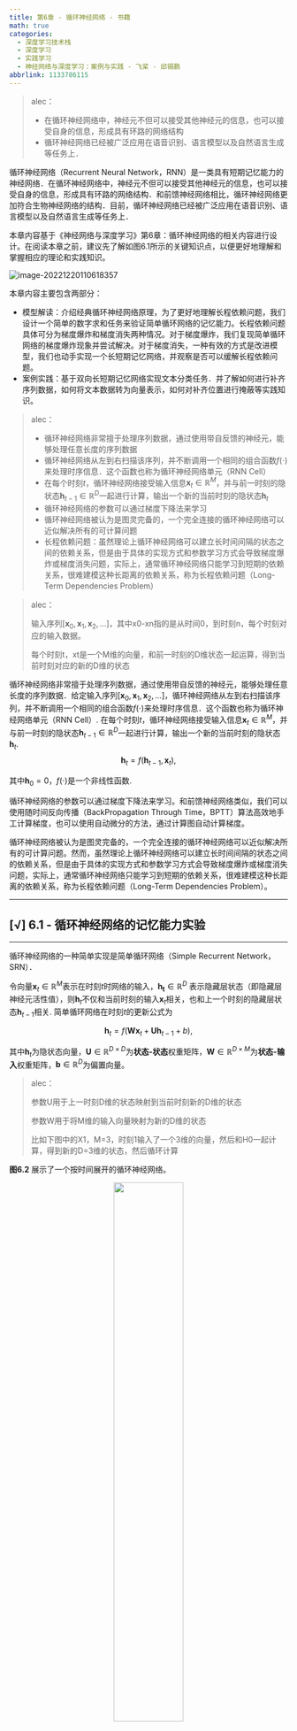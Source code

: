 ```yaml
---
title: 第6章 - 循环神经网络 - 书籍
math: true
categories:
  - 深度学习技术栈
  - 深度学习
  - 实践学习
  - 神经网络与深度学习：案例与实践 - 飞桨 - 邱锡鹏
abbrlink: 1133786115
---
```


> alec：
>
> - 在循环神经网络中，神经元不但可以接受其他神经元的信息，也可以接受自身的信息，形成具有环路的网络结构
> - 循环神经网络已经被广泛应用在语音识别、语言模型以及自然语言生成等任务上．

循环神经网络（Recurrent Neural Network，RNN）是一类具有短期记忆能力的神经网络．在循环神经网络中，神经元不但可以接受其他神经元的信息，也可以接受自身的信息，形成具有环路的网络结构．和前馈神经网络相比，循环神经网络更加符合生物神经网络的结构．目前，循环神经网络已经被广泛应用在语音识别、语言模型以及自然语言生成等任务上．

本章内容基于《神经网络与深度学习》第6章：循环神经网络的相关内容进行设计。在阅读本章之前，建议先了解如图6.1所示的关键知识点，以便更好地理解和掌握相应的理论和实践知识。

![image-20221220110618357](https://raw.githubusercontent.com/alec-97/alec-s-images-cloud/master/img2/image-20221220155549904.png)

本章内容主要包含两部分：

- 模型解读：介绍经典循环神经网络原理，为了更好地理解长程依赖问题，我们设计一个简单的数字求和任务来验证简单循环网络的记忆能力。长程依赖问题具体可分为梯度爆炸和梯度消失两种情况。对于梯度爆炸，我们复现简单循环网络的梯度爆炸现象并尝试解决。对于梯度消失，一种有效的方式是改进模型，我们也动手实现一个长短期记忆网络，并观察是否可以缓解长程依赖问题。
- 案例实践：基于双向长短期记忆网络实现文本分类任务．并了解如何进行补齐序列数据，如何将文本数据转为向量表示，如何对补齐位置进行掩蔽等实践知识。

> alec：
>
> - 循环神经网络非常擅于处理序列数据，通过使用带自反馈的神经元，能够处理任意长度的序列数据
> - 循环神经网络从左到右扫描该序列，并不断调用一个相同的组合函数$f(\cdot)$来处理时序信息．这个函数也称为循环神经网络单元（RNN Cell）
> - 在每个时刻$t$，循环神经网络接受输入信息$\boldsymbol{x}_t \in \mathbb{R}^{M}$，并与前一时刻的隐状态$\boldsymbol{h}_{t-1} \in \mathbb{R}^D$一起进行计算，输出一个新的当前时刻的隐状态$\boldsymbol{h}_t$
> - 循环神经网络的参数可以通过梯度下降法来学习
> - 循环神经网络被认为是图灵完备的，一个完全连接的循环神经网络可以近似解决所有的可计算问题
> - 长程依赖问题：虽然理论上循环神经网络可以建立长时间间隔的状态之间的依赖关系，但是由于具体的实现方式和参数学习方式会导致梯度爆炸或梯度消失问题，实际上，通常循环神经网络只能学习到短期的依赖关系，很难建模这种长距离的依赖关系，称为长程依赖问题（Long-Term Dependencies Problem）

> alec：
>
> 输入序列$[\boldsymbol{x}_0, \boldsymbol{x}_1, \boldsymbol{x}_2, ...]$，其中x0-xn指的是从时间0，到时刻n，每个时刻对应的输入数据。
>
> 每个时刻t，xt是一个M维的向量，和前一时刻的D维状态一起运算，得到当前时刻对应的新的D维的状态

循环神经网络非常擅于处理序列数据，通过使用带自反馈的神经元，能够处理任意长度的序列数据．给定输入序列$[\boldsymbol{x}_0, \boldsymbol{x}_1, \boldsymbol{x}_2, ...]$，循环神经网络从左到右扫描该序列，并不断调用一个相同的组合函数$f(\cdot)$来处理时序信息．这个函数也称为循环神经网络单元（RNN Cell）. 在每个时刻$t$，循环神经网络接受输入信息$\boldsymbol{x}_t \in \mathbb{R}^{M}$，并与前一时刻的隐状态$\boldsymbol{h}_{t-1} \in \mathbb{R}^D$一起进行计算，输出一个新的当前时刻的隐状态$\boldsymbol{h}_t$.
$$
\boldsymbol{h}_t = f(\boldsymbol{h}_{t-1}, \boldsymbol{x}_t),
$$

其中$\boldsymbol{h}_{0} = 0$，$f(\cdot)$是一个非线性函数. 

循环神经网络的参数可以通过梯度下降法来学习。和前馈神经网络类似，我们可以使用随时间反向传播（BackPropagation Through Time，BPTT）算法高效地手工计算梯度，也可以使用自动微分的方法，通过计算图自动计算梯度。

循环神经网络被认为是图灵完备的，一个完全连接的循环神经网络可以近似解决所有的可计算问题。然而，虽然理论上循环神经网络可以建立长时间间隔的状态之间的依赖关系，但是由于具体的实现方式和参数学习方式会导致梯度爆炸或梯度消失问题，实际上，通常循环神经网络只能学习到短期的依赖关系，很难建模这种长距离的依赖关系，称为长程依赖问题（Long-Term Dependencies Problem）。

---

## [√] 6.1 - 循环神经网络的记忆能力实验

---

循环神经网络的一种简单实现是简单循环网络（Simple Recurrent Network，SRN）．

令向量$\boldsymbol{x}_t \in \mathbb{R}^M$表示在时刻$t$时网络的输入，$\boldsymbol{h_t} \in \mathbb{R}^D$ 表示隐藏层状态（即隐藏层神经元活性值），则$\boldsymbol{h}_t$不仅和当前时刻的输入$\boldsymbol{x}_t$相关，也和上一个时刻的隐藏层状态$\boldsymbol{h}_{t-1}$相关. 简单循环网络在时刻$t$的更新公式为

$$
\boldsymbol{h}_t = f(\boldsymbol{W}\boldsymbol{x}_t + \boldsymbol{U}\boldsymbol{h}_{t-1} + b),
$$

其中$\boldsymbol{h}_{t}$为隐状态向量，$\boldsymbol{U} \in \mathbb{R}^{D\times D}$为**状态-状态**权重矩阵，$\boldsymbol{W} \in \mathbb{R}^{D\times M}$为**状态-输入**权重矩阵，$\boldsymbol{b}\in \mathbb{R}^{D}$为偏置向量。

> alec：
>
> 参数U用于上一时刻D维的状态映射到当前时刻新的D维的状态
>
> 参数W用于将M维的输入向量映射为新的D维的状态
>
> 比如下图中的X1，M=3，时刻1输入了一个3维的向量，然后和H0一起计算，得到新的D=3维的状态，然后循环计算

**图6.2** 展示了一个按时间展开的循环神经网络。

<center><img src="https://ai-studio-static-online.cdn.bcebos.com/a813c79080c84187ace2267f0c40352c61f69c8f5c7a4fa3a1f57eb24ed9fa27" width=50%></center>
<center>图6.2 循环神经网络结构</center></br>

简单循环网络在参数学习时存在长程依赖问题，很难建模长时间间隔（Long Range）的状态之间的依赖关系。为了测试简单循环网络的记忆能力，本节构建一个数字求和任务进行实验。

数字求和任务的输入是一串数字，前两个位置的数字为0-9，其余数字随机生成（主要为0），预测目标是输入序列中前两个数字的加和。图6.3展示了长度为10的数字序列．

<center><img src="https://ai-studio-static-online.cdn.bcebos.com/40d2e25dfa5a44a386c6f98ff93e2c2a2a44bab0c1764c0ab22aec45c18e61f5" width=50%></center>
<center>图6.3 数字求和任务示例</center></br>

如果序列长度越长，准确率越高，则说明网络的记忆能力越好．因此，我们可以构建不同长度的数据集，通过验证简单循环网络在不同长度的数据集上的表现，从而测试简单循环网络的长程依赖能力.

#### [√] 6.1.1 数据集构建

---

我们首先构建不同长度的数字预测数据集DigitSum.

###### [√] 6.1.1.1 数据集的构建函数

---

由于在本任务中，输入序列的前两位数字为 0 − 9，其组合数是固定的，所以可以穷举所有的前两位数字组合，并在后面默认用0填充到固定长度. 但考虑到数据的多样性，这里对生成的数字序列中的零位置进行随机采样，并将其随机替换成0-9的数字以增加样本的数量．

我们可以通过设置k的数值来指定一条样本随机生成的数字序列数量.当生成某个指定长度的数据集时，会同时生成训练集、验证集和测试集。当k=3时，生成训练集。当k=1时，生成验证集和测试集. 代码实现如下：

```python
import random
import numpy as np

# 固定随机种子
random.seed(0)
np.random.seed(0)

def generate_data(length, k, save_path):
    if length < 3:
        raise ValueError("The length of data should be greater than 2.")
    if k == 0:
        raise ValueError("k should be greater than 0.")
    # 生成100条长度为length的数字序列，除前两个字符外，序列其余数字暂用0填充
    base_examples = []
    for n1 in range(0, 10):
        for n2 in range(0, 10):
            seq = [n1, n2] + [0] * (length - 2)
            label = n1 + n2
            base_examples.append((seq, label))
    
    examples = []
    # 数据增强：对base_examples中的每条数据，默认生成k条数据，放入examples
    # 对于每个数据，生成k条带干扰数值的数据
    for base_example in base_examples:
        for _ in range(k):
            # 随机生成替换的元素位置和元素
            idx = np.random.randint(2, length)
            val = np.random.randint(0, 10)
            # 对序列中的对应零元素进行替换
            seq = base_example[0].copy()
            label = base_example[1]
            seq[idx] = val
            examples.append((seq, label))

    # 保存增强后的数据
    with open(save_path, "w", encoding="utf-8") as f:
        for example in examples:
            # 将数据转为字符串类型，方便保存
            seq = [str(e) for e in example[0]]
            label = str(example[1])
            line = " ".join(seq) + "\t" + label + "\n"
            f.write(line)

    print(f"generate data to: {save_path}.")

# 定义生成的数字序列长度
lengths = [5, 10, 15, 20, 25, 30, 35]
for length in lengths:
    # 生成长度为length的训练数据
    save_path = f"./datasets/{length}/train.txt"
    k = 3
    generate_data(length, k, save_path)
    # 生成长度为length的验证数据
    save_path = f"./datasets/{length}/dev.txt"
    k = 1
    generate_data(length, k, save_path)
    # 生成长度为length的测试数据
    save_path = f"./datasets/{length}/test.txt"
    k = 1
    generate_data(length, k, save_path)

```

```python
generate data to: ./datasets/5/train.txt.
generate data to: ./datasets/5/dev.txt.
generate data to: ./datasets/5/test.txt.
generate data to: ./datasets/10/train.txt.
generate data to: ./datasets/10/dev.txt.
generate data to: ./datasets/10/test.txt.
generate data to: ./datasets/15/train.txt.
generate data to: ./datasets/15/dev.txt.
generate data to: ./datasets/15/test.txt.
generate data to: ./datasets/20/train.txt.
generate data to: ./datasets/20/dev.txt.
generate data to: ./datasets/20/test.txt.
generate data to: ./datasets/25/train.txt.
generate data to: ./datasets/25/dev.txt.
generate data to: ./datasets/25/test.txt.
generate data to: ./datasets/30/train.txt.
generate data to: ./datasets/30/dev.txt.
generate data to: ./datasets/30/test.txt.
generate data to: ./datasets/35/train.txt.
generate data to: ./datasets/35/dev.txt.
generate data to: ./datasets/35/test.txt.
```

###### [√] 6.1.1.2 加载数据并进行数据划分

---

为方便使用，本实验提前生成了长度分别为5、10、 15、20、25、30和35的7份数据，存放于“./datasets”目录下，读者可以直接加载使用。代码实现如下：

```python
import os
# 加载数据
def load_data(data_path):
    # 加载训练集
    train_examples = []
    train_path = os.path.join(data_path, "train.txt")
    with open(train_path, "r", encoding="utf-8") as f:
        for line in f.readlines():
            # 解析一行数据，将其处理为数字序列seq和标签label
            items = line.strip().split("\t")
            seq = [int(i) for i in items[0].split(" ")]
            label = int(items[1])
            train_examples.append((seq, label))

    # 加载验证集
    dev_examples = []
    dev_path = os.path.join(data_path, "dev.txt")
    with open(dev_path, "r", encoding="utf-8") as f:
        for line in f.readlines():
            # 解析一行数据，将其处理为数字序列seq和标签label
            items = line.strip().split("\t")
            seq = [int(i) for i in items[0].split(" ")]
            label = int(items[1])
            dev_examples.append((seq, label))

    # 加载测试集
    test_examples = []
    test_path = os.path.join(data_path, "test.txt")
    with open(test_path, "r", encoding="utf-8") as f:
        for line in f.readlines():
            # 解析一行数据，将其处理为数字序列seq和标签label
            items = line.strip().split("\t")
            seq = [int(i) for i in items[0].split(" ")]
            label = int(items[1])
            test_examples.append((seq, label))

    return train_examples, dev_examples, test_examples

# 设定加载的数据集的长度
length = 5
# 该长度的数据集的存放目录
data_path = f"./datasets/{length}"
# 加载该数据集
train_examples, dev_examples, test_examples = load_data(data_path)
print("dev example:", dev_examples[:4])
print("训练集数量：", len(train_examples))
print("验证集数量：", len(dev_examples))
print("测试集数量：", len(test_examples))
```

```python
dev example: [([0, 0, 6, 0, 0], 0), ([0, 1, 0, 0, 8], 1), ([0, 2, 0, 5, 0], 2), ([0, 3, 0, 0, 3], 3)]
训练集数量： 300
验证集数量： 100
测试集数量： 100
```

###### [√] 6.1.1.3 构造Dataset类

---

为了方便使用梯度下降法进行优化，我们构造了DigitSum数据集的Dataset类，函数`__getitem__`负责根据索引读取数据，并将数据转换为张量。代码实现如下：

```python
from paddle.io import Dataset

class DigitSumDataset(Dataset):
    def __init__(self, data):
        self.data = data
    
    # 获取指定索引的数据并稍作处理
    def __getitem__(self, idx):
        example = self.data[idx]
        seq = paddle.to_tensor(example[0], dtype="int64")
        label = paddle.to_tensor(example[1], dtype="int64")
        return seq, label
    
    def __len__(self):
        return len(self.data)
        
```

#### [√] 6.1.2 模型构建

---

使用SRN模型进行数字加和任务的模型结构为如图6.4所示.

<center><img src="https://ai-studio-static-online.cdn.bcebos.com/4bdc5e83a4e24feba0c3300535454b5a2030e48a992b4c3184f86c032484a928" width=50%></center>
<center>图6.4 基于SRN模型的数字预测</center>

整个模型由以下几个部分组成：  

（1） 嵌入层：将输入的数字序列进行向量化，即将每个数字映射为向量；  

（2） SRN 层：接收向量序列，更新循环单元，将最后时刻的隐状态作为整个序列的表示；  

（3） 输出层：一个线性层，输出分类的结果.  

> alec：
>
> 网络具有记忆能力，即最后时刻的输出，等于刚开始的时候输入的两个元素的和

###### [√] 6.1.2.1 嵌入层

---

本任务输入的样本是数字序列，为了更好地表示数字，需要将数字映射为一个嵌入（Embedding）向量。嵌入向量中的每个维度均能用来刻画该数字本身的某种特性。由于向量能够表达该数字更多的信息，利用向量进行数字求和任务，可以使得模型具有更强的拟合能力。

首先，我们构建一个嵌入矩阵（Embedding Matrix）$\boldsymbol{E}\in \mathbb{R}^{10\times M}$，其中第$i$行对应数字$i$的嵌入向量，每个嵌入向量的维度是$M$。如图6.5所示。
给定一个组数字序列$\boldsymbol{S} \in \mathbb{R}^{B\times L}$，其中$B$为批大小，$L$为序列长度，可以通过查表将其映射为嵌入表示$\boldsymbol{X}\in \mathbb{R}^{B\times L \times M}$。

<center><img src="https://ai-studio-static-online.cdn.bcebos.com/22d9a00278914221a4074618567af6492323e5b2ed0c47849c8669540ece7dfb" width=50%></center>
<center>图6.5 嵌入矩阵</center>

> alec：
>
> 如上图所示举例，一个词向量的长度是5，一个批次的数据包含3个向量。

> **提醒**：为了和代码的实现保持一致性，这里使用形状为$(样本数量\times 序列长度\times 特征维度)$的张量来表示一组样本。



或者也可以将每个数字表示为10维的one-hot向量，使用矩阵运算得到嵌入表示：

$$
\boldsymbol{X} = \boldsymbol{S}^{'} \boldsymbol{E}，
$$

其中$\boldsymbol{S}' \in \mathbb{R}^{B\times L\times 10}$是序列$\boldsymbol{S}$对应的one-hot表示。

> **思考**：如果不使用嵌入层，直接将数字作为SRN层输入有什么问题？

基于索引方式的嵌入层的实现如下：

嵌入层对输入序列中的每个元素设置一个权重参数

```python
import paddle
import paddle.nn as nn
# 嵌入层的实现代码
class Embedding(nn.Layer):
    def __init__(self, num_embeddings, embedding_dim, para_attr=paddle.ParamAttr(initializer=nn.initializer.XavierUniform())):
        super(Embedding, self).__init__()
        # 定义嵌入矩阵
        self.W = paddle.create_parameter(shape=[num_embeddings, embedding_dim], dtype="float32", attr=para_attr)
    
    # alec：得到随机初始化的参数矩阵，并返回第inputs行的参数
    def forward(self, inputs):
        # 根据索引获取对应词向量
        embs = self.W[inputs]
        return embs

# 得到10行5列的嵌入矩阵，并返回第0、1、2、3行的参数
emb_layer = Embedding(10, 5)
inputs = paddle.to_tensor([0,1,2,3])
emb_layer(inputs)
```

```python
Tensor(shape=[4, 5], dtype=float32, place=CUDAPlace(0), stop_gradient=False,
       [[-0.42956319,  0.24104618, -0.37770554,  0.20341983, -0.22462121],
        [ 0.12806311,  0.11553246, -0.12461890,  0.43855545, -0.04116940],
        [-0.11202095,  0.13205586,  0.58078343, -0.49379382,  0.06259152],
        [-0.51902902,  0.04430389, -0.37035075, -0.21242915,  0.46721438]])
```

###### [√] 6.1.2.2 SRN层

---

> alec：
>
> SRN的非线性激活函数是使用的tanh函数

数字序列$\boldsymbol{S} \in \mathbb{R}^{B\times L}$经过嵌入层映射后，转换为$\boldsymbol{X}\in \mathbb{R}^{B\times L\times M}$，其中$B$为批大小，$L$为序列长度，$M$为嵌入维度。

在时刻$t$，SRN将当前的输入$\boldsymbol{X}_t \in \mathbb{R}^{B \times M}$与隐状态$\boldsymbol{H}_{t-1}  \in \mathbb{R}^{B \times D}$进行线性变换和组合，并通过一个非线性激活函数$f(\cdot)$得到新的隐状态，SRN的状态更新函数为:

$$
\boldsymbol{H}_t = \text{Tanh}(\boldsymbol{X}_t\boldsymbol{W} + \boldsymbol{H}_{t-1}\boldsymbol{U} + \boldsymbol{b}),
$$

其中$\boldsymbol{W} \in \mathbb{R}^{M \times D}, \boldsymbol{U} \in \mathbb{R}^{D \times D}, \boldsymbol{b} \in \mathbb{R}^{1 \times D}$是可学习参数，$D$表示隐状态向量的维度。

简单循环网络的代码实现如下:

```python
import paddle
import paddle.nn as nn
import paddle.nn.functional as F
paddle.seed(0)

# SRN模型
# 隐状态是指的中间状态的维度？
class SRN(nn.Layer):
    # input_size是输入数据的通道维度，hidden_size是中间状态的通道维度
    def __init__(self, input_size,  hidden_size, W_attr=None, U_attr=None, b_attr=None):
        super(SRN, self).__init__()
        # 嵌入向量的维度
        self.input_size = input_size
        # 隐状态的维度
        self.hidden_size = hidden_size
        # 定义模型参数W，其shape为 input_size x hidden_size
        self.W = paddle.create_parameter(shape=[input_size, hidden_size], dtype="float32", attr=W_attr)
        # 定义模型参数U，其shape为hidden_size x hidden_size
        self.U = paddle.create_parameter(shape=[hidden_size, hidden_size], dtype="float32",attr=U_attr)
        # 定义模型参数b，其shape为 1 x hidden_size
        self.b = paddle.create_parameter(shape=[1, hidden_size], dtype="float32", attr=b_attr)

    # 初始化向量
    # 向量有batch_size个，每个长度为hidden_size
    def init_state(self, batch_size):
        hidden_state = paddle.zeros(shape=[batch_size, self.hidden_size], dtype="float32")
        return hidden_state

    # 定义前向计算
    # input_size指的是输入数据的维度
    def forward(self, inputs, hidden_state=None):
        # inputs: 输入数据, 其shape为batch_size x seq_len x input_size
        batch_size, seq_len, input_size = inputs.shape

        # 初始化起始状态的隐向量, 其shape为 batch_size x hidden_size
        # 隐状态的向量用于接收中间的状态
        if hidden_state is None:
            hidden_state = self.init_state(batch_size)

        # 循环执行RNN计算
        # 序列中的每个元素，一步步的来计算
        # 循环累计隐状态
        for step in range(seq_len):
            # batch_size是输入数据的批数量，input_size是输入数据的维度
            # 获取当前时刻的输入数据step_input, 其shape为 batch_size x input_size
            step_input = inputs[:, step, :]
            # 获取当前时刻的隐状态向量hidden_state, 其shape为 batch_size x hidden_size
            # 对于batch_size x seq_len x input_size的输入数据，其中seq_len是指的时间长度，因此对于当前时刻，
            # 维度就只有对于batch_size × input_size，然后将当前时刻的输入数据转为了batch_size × hidden_state
            # 权重w用于和当前时刻的输入向量相乘
            # 权重U用于和当前的隐状态相乘
            hidden_state = F.tanh(paddle.matmul(step_input, self.W) + paddle.matmul(hidden_state, self.U) + self.b)
        return hidden_state
```

> 提醒： 这里只保留了简单循环网络的最后一个时刻的输出向量。

```python
## 初始化参数并运行
# 输入的数据通道维度为2，隐状态的维度为2
W_attr = paddle.ParamAttr(initializer=nn.initializer.Assign([[0.1, 0.2], [0.1,0.2]]))
U_attr = paddle.ParamAttr(initializer=nn.initializer.Assign([[0.0, 0.1], [0.1,0.0]]))
b_attr = paddle.ParamAttr(initializer=nn.initializer.Assign([[0.1, 0.1]]))

srn = SRN(2, 2, W_attr=W_attr, U_attr=U_attr, b_attr=b_attr)
# 输入数据的维度为batch_size x seq_len x input_size，1批1个、序列长度为2，通道维度为2
inputs = paddle.to_tensor([[[1, 0],[0, 2]]], dtype="float32")
hidden_state = srn(inputs)
print("hidden_state", hidden_state)

```

```python
hidden_state Tensor(shape=[1, 2], dtype=float32, place=CUDAPlace(0), stop_gradient=False,
       [[0.31773996, 0.47749740]])
```

飞桨框架已经内置了SRN的API `paddle.nn.SimpleRNN`，其与自己实现的SRN不同点在于其实现时采用了两个偏置，同时矩阵相乘时参数在输入数据前面，如下公式所示：

$$
\boldsymbol{H}_t = \text{Tanh}(\boldsymbol{W}\boldsymbol{X}_t + \boldsymbol{b}_x +  \boldsymbol{U}\boldsymbol{H}_{t-1} + \boldsymbol{b}_h),
$$

其中$\boldsymbol{W} \in \mathbb{R}^{M \times D}, \boldsymbol{U} \in \mathbb{R}^{D \times D}, \boldsymbol{b}_x \in \mathbb{R}^{1 \times D}, \boldsymbol{b}_h \in \mathbb{R}^{1 \times D}$是可学习参数，$M$表示嵌入向量的维度，$D$表示隐状态向量的维度。

另外，内置SRN API在执行完前向计算后，会返回两个参数：序列向量和最后时刻的隐状态向量。在飞桨实现时，考虑到了双向和多层SRN的因素，返回的向量附带了这些信息。

其中序列向量outputs是指最后一层SRN的输出向量，其shape为[batch_size, seq_len, num_directions * hidden_size]；最后时刻的隐状态向量shape为[num_layers * num_directions, batch_size, hidden_size]。

这里我们可以将自己实现的SRN和Paddle框架内置的SRN返回的结果进行打印展示，实现代码如下。

```python
# 这里创建一个随机数组作为测试数据，数据shape为batch_size x seq_len x input_size、
# 每批8个数据，时间长度是20，每个时刻的特征维度是32
batch_size, seq_len, input_size = 8, 20, 32
inputs = paddle.randn(shape=[batch_size, seq_len, input_size])

# 设置模型的hidden_size
# 隐层特征数量也是32个
hidden_size = 32
paddle_srn = nn.SimpleRNN(input_size, hidden_size)
self_srn = SRN(input_size, hidden_size)

self_hidden_state = self_srn(inputs)
paddle_outputs, paddle_hidden_state = paddle_srn(inputs)

print("self_srn hidden_state: ", self_hidden_state.shape)
print("paddle_srn outpus:", paddle_outputs.shape)
print("paddle_srn hidden_state:", paddle_hidden_state.shape)
```

```python
self_srn hidden_state:  [8, 32] # 当前时刻的状态，每批8个，隐藏状态特征数是32
paddle_srn outpus: [8, 20, 32]
paddle_srn hidden_state: [1, 8, 32]
```

可以看到，自己实现的SRN由于没有考虑多层因素，因此没有层次这个维度，因此其输出shape为[8, 32]。同时由于在以上代码使用Paddle内置API实例化SRN时，默认定义的是1层的单向SRN，因此其shape为[1, 8, 32]，同时隐状态向量为[8,20, 32].

接下来，我们可以将自己实现的SRN与Paddle内置的SRN在输出值的精度上进行对比，这里首先根据Paddle内置的SRN实例化模型（为了进行对比，在实例化时只保留一个偏置，将偏置$b_x$设置为0），然后提取该模型对应的参数，使用该参数去初始化自己实现的SRN，从而保证两者在参数初始化时是一致的。

在进行实验时，首先定义输入数据`inputs`，然后将该数据分别传入Paddle内置的SRN与自己实现的SRN模型中，最后通过对比两者的隐状态输出向量。代码实现如下：

```python
paddle.seed(0)

# 这里创建一个随机数组作为测试数据，数据shape为batch_size x seq_len x input_size
batch_size, seq_len, input_size, hidden_size = 2, 5, 10, 10
# 每批2个数据，每个时刻的每个数据维度是10维，时间长度为5，隐层特征的数据维度是10维
inputs = paddle.randn(shape=[batch_size, seq_len, input_size])

# 设置模型的hidden_size
bx_attr = paddle.ParamAttr(initializer=nn.initializer.Assign(paddle.zeros([hidden_size, ])))
paddle_srn = nn.SimpleRNN(input_size, hidden_size, bias_ih_attr=bx_attr)

# 获取paddle_srn中的参数，并设置相应的paramAttr,用于初始化SRN
W_attr = paddle.ParamAttr(initializer=nn.initializer.Assign(paddle_srn.weight_ih_l0.T))
U_attr = paddle.ParamAttr(initializer=nn.initializer.Assign(paddle_srn.weight_hh_l0.T))
b_attr = paddle.ParamAttr(initializer=nn.initializer.Assign(paddle_srn.bias_hh_l0))
self_srn = SRN(input_size, hidden_size, W_attr=W_attr, U_attr=U_attr, b_attr=b_attr)

# 进行前向计算，获取隐状态向量，并打印展示
self_hidden_state = self_srn(inputs)
paddle_outputs, paddle_hidden_state = paddle_srn(inputs)
print("paddle SRN:\n", paddle_hidden_state.numpy().squeeze(0))
print("self SRN:\n", self_hidden_state.numpy())
```

```python
paddle SRN:
 [[ 0.3246606  -0.05465741 -0.3090897  -0.51604617 -0.11149617  0.4267313
   0.47200006 -0.06585315  0.85319966  0.18898569]
 [-0.4299355  -0.6067489  -0.59150505  0.30245274 -0.03939498  0.61462754
   0.4030218   0.49883503  0.02484456 -0.38516262]]
self SRN:
 [[ 0.32466057 -0.05465744 -0.3090897  -0.51604617 -0.11149605  0.4267313
   0.47200006 -0.06585318  0.85319966  0.18898569]
 [-0.42993543 -0.6067488  -0.59150493  0.3024528  -0.03939501  0.61462754
   0.40302184  0.49883503  0.02484456 -0.38516262]]
```

可以看到，两者的输出基本是一致的。另外，还可以进行对比两者在运算速度方面的差异。代码实现如下：

```python
import time

# 这里创建一个随机数组作为测试数据，数据shape为batch_size x seq_len x input_size
batch_size, seq_len, input_size, hidden_size = 2, 5, 10, 10
inputs = paddle.randn(shape=[batch_size, seq_len, input_size])

# 实例化模型
self_srn = SRN(input_size, hidden_size)
paddle_srn = nn.SimpleRNN(input_size, hidden_size)

# 计算自己实现的SRN运算速度
model_time = 0
for i in range(100):
    strat_time = time.time()
    out = self_srn(inputs)
    # 预热10次运算，不计入最终速度统计
    if i < 10:
        continue
    end_time = time.time()
    model_time += (end_time - strat_time)
avg_model_time = model_time / 90
print('self_srn speed:', avg_model_time, 's')

# 计算Paddle内置的SRN运算速度
model_time = 0
for i in range(100):
    strat_time = time.time()
    out = paddle_srn(inputs)
    # 预热10次运算，不计入最终速度统计
    if i < 10:
        continue
    end_time = time.time()
    model_time += (end_time - strat_time)
avg_model_time = model_time / 90
print('paddle_srn speed:', avg_model_time, 's')

```

```
self_srn speed: 0.0010721974902682834 s
paddle_srn speed: 0.0004733721415201823 s
```

可以看到，由于Paddle内部相关算子由C++实现，Paddle框架实现的SRN的运行效率显著高于自己实现的SRN效率。



###### [√] 6.1.2.3 线性层

---

线性层会将最后一个时刻的隐状态向量$\boldsymbol{H}_L \in \mathbb{R}^{B \times D}$进行线性变换，输出分类的对数几率（Logits）为：
$$
\boldsymbol{Y} = \boldsymbol{H}_L \boldsymbol{W}_o + \boldsymbol{b}_o，
$$

其中$\boldsymbol{W}_o \in \mathbb{R}^{D \times 19}$，$\boldsymbol{b}_o \in \mathbb{R}^{19}$为可学习的权重矩阵和偏置。

> 提醒：在分类问题的实践中，我们通常只需要模型输出分类的对数几率（Logits），而不用输出每个类的概率。这需要损失函数可以直接接收对数几率来损失计算。

线性层直接使用`paddle.nn.Linear`算子。



###### [√] 6.1.2.4 模型汇总

---

在定义了每一层的算子之后，我们定义一个数字求和模型Model_RNN4SeqClass，该模型会将嵌入层、SRN层和线性层进行组合，以实现数字求和的功能.

具体来讲，Model_RNN4SeqClass会接收一个SRN层实例，用于处理数字序列数据，同时在`__init__`函数中定义一个`Embedding`嵌入层，其会将输入的数字作为索引，输出对应的向量，最后会使用`paddle.nn.Linear`定义一个线性层。

> 提醒：为了方便进行对比实验，我们将SRN层的实例化放在\code{Model_RNN4SeqClass}类外面。通常情况下，模型内部算子的实例化是放在模型里面。

在`forward`函数中，调用上文实现的嵌入层、SRN层和线性层处理数字序列，同时返回最后一个位置的隐状态向量。代码实现如下：

```python
# 基于RNN实现数字预测的模型
class Model_RNN4SeqClass(nn.Layer):
    def __init__(self, model, num_digits, input_size, hidden_size, num_classes):
        super(Model_RNN4SeqClass, self).__init__()
        # 传入实例化的RNN层，例如SRN
        self.rnn_model = model
        # 词典大小
        self.num_digits = num_digits
        # 嵌入向量的维度
        self.input_size = input_size
        # 定义Embedding层
        self.embedding = Embedding(num_digits, input_size)
        # 定义线性层
        self.linear = nn.Linear(hidden_size, num_classes)

    def forward(self, inputs):
        # 将数字序列映射为相应向量
        inputs_emb = self.embedding(inputs)
        # 调用RNN模型
        hidden_state = self.rnn_model(inputs_emb)
        # 使用最后一个时刻的状态进行数字预测
        logits = self.linear(hidden_state)
        return logits

# 实例化一个input_size为4， hidden_size为5的SRN
srn = SRN(4, 5)
# 基于srn实例化一个数字预测模型实例
model = Model_RNN4SeqClass(srn, 10, 4, 5, 19)
# 生成一个shape为 2 x 3 的批次数据
inputs = paddle.to_tensor([[1, 2, 3], [2, 3, 4]])
# 进行模型前向预测
logits = model(inputs)
print(logits)
```

```python
Tensor(shape=[2, 19], dtype=float32, place=CUDAPlace(0), stop_gradient=False,
       [[ 0.36087763, -0.03377634, -0.04800312,  0.49252868, -0.45962709,
         -0.44703209,  0.64295375,  0.53624588, -0.19376591,  0.11085325,
         -0.31243768,  0.29747075, -0.31725749, -0.41438878,  0.00990404,
          0.45916951, -0.31540897,  0.57389849, -0.03416194],
        [ 0.01424524, -0.12685573, -0.07969519,  0.56528699, -0.65557188,
         -0.57581109,  0.84303617,  0.07659776,  0.01592400, -0.38144892,
         -0.24371660,  0.38759732, -0.46055052, -0.87889659, -0.16003403,
          0.67612255, -0.36139122,  0.40609291, -0.26660436]])
```



#### [√] 6.1.3 模型训练

---

###### [√] 6.1.3.1 训练指定长度的数字预测模型

---

基于RunnerV3类进行训练，只需要指定length便可以加载相应的数据。设置超参数，使用Adam优化器，学习率为 0.001，实例化模型，使用第4.5.4节定义的Accuracy计算准确率。使用Runner进行训练，训练回合数设为500。代码实现如下：

```python
import os
import random
import paddle
import numpy as np
from nndl import Accuracy, RunnerV3

# 训练轮次
num_epochs = 500
# 学习率
lr = 0.001
# 输入数字的类别数
num_digits = 10
# 将数字映射为向量的维度
input_size = 32
# 隐状态向量的维度
hidden_size = 32
# 预测数字的类别数
num_classes = 19
# 批大小 
batch_size = 8
# 模型保存目录
save_dir = "./checkpoints"

# 通过指定length进行不同长度数据的实验
def train(length):
    print(f"\n====> Training SRN with data of length {length}.")
    # 固定随机种子
    np.random.seed(0)
    random.seed(0)
    paddle.seed(0)

    # 加载长度为length的数据
    data_path = f"./datasets/{length}"
    train_examples, dev_examples, test_examples = load_data(data_path)
    train_set, dev_set, test_set = DigitSumDataset(train_examples), DigitSumDataset(dev_examples), DigitSumDataset(test_examples)
    train_loader = paddle.io.DataLoader(train_set, batch_size=batch_size)
    dev_loader = paddle.io.DataLoader(dev_set, batch_size=batch_size)
    test_loader = paddle.io.DataLoader(test_set, batch_size=batch_size)
    # 实例化模型
    base_model = SRN(input_size, hidden_size)
    model = Model_RNN4SeqClass(base_model, num_digits, input_size, hidden_size, num_classes) 
    # 指定优化器
    optimizer = paddle.optimizer.Adam(learning_rate=lr, parameters=model.parameters()) 
    # 定义评价指标
    metric = Accuracy()
    # 定义损失函数
    loss_fn = nn.CrossEntropyLoss()

    # 基于以上组件，实例化Runner
    runner = RunnerV3(model, optimizer, loss_fn, metric)

    # 进行模型训练
    model_save_path = os.path.join(save_dir, f"best_srn_model_{length}.pdparams")
    runner.train(train_loader, dev_loader, num_epochs=num_epochs, eval_steps=100, log_steps=100, save_path=model_save_path)

    return runner

```





###### [√] 6.1.3.2 多组训练

---

接下来，分别进行数据长度为10, 15, 20, 25, 30, 35的数字预测模型训练实验，训练后的`runner`保存至`runners`字典中。

```python
srn_runners = {}

lengths = [10, 15, 20, 25, 30, 35]
for length in lengths:
    runner = train(length)
    srn_runners[length] = runner

```







###### [√] 6.1.3.3 损失曲线展示

---

定义`plot_training_loss`函数，分别画出各个长度的数字预测模型训练过程中，在训练集和验证集上的损失曲线，实现代码实现如下：

```python
import matplotlib.pyplot as plt

def plot_training_loss(runner, fig_name, sample_step):

    plt.figure()
    train_items = runner.train_step_losses[::sample_step]
    train_steps=[x[0] for x in train_items]
    train_losses = [x[1] for x in train_items]
    plt.plot(train_steps, train_losses, color='#8E004D', label="Train loss")
    
    dev_steps=[x[0] for x in runner.dev_losses]
    dev_losses = [x[1] for x in runner.dev_losses]
    plt.plot(dev_steps, dev_losses, color='#E20079', linestyle='--', label="Dev loss")

    #绘制坐标轴和图例
    plt.ylabel("loss", fontsize='x-large')
    plt.xlabel("step", fontsize='x-large')
    plt.legend(loc='upper right', fontsize='x-large')

    plt.savefig(fig_name)
    plt.show()

```

```python
# 画出训练过程中的损失图
for length in lengths:
    runner = srn_runners[length]
    fig_name = f"./images/6.6_{length}.pdf"
    plot_training_loss(runner, fig_name, sample_step=100)

```

图6.6展示了在6个数据集上的损失变化情况，数据集的长度分别为10、15、20、25、30和35. 从输出结果看，随着数据序列长度的增加，虽然训练集损失逐渐逼近于0，但是验证集损失整体趋向越来越大，这表明当序列变长时，SRN模型保持序列长期依赖能力在逐渐变弱，越来越无法学习到有用的知识.

> alec：
>
> 随着序列的变长，SRN模型越来越不能学习到有用的知识。



#### [√] 6.1.4 模型评价

---

在模型评价时，加载不同长度的效果最好的模型，然后使用测试集对该模型进行评价，观察模型在测试集上预测的准确度. 同时记录一下不同长度模型在训练过程中，在验证集上最好的效果。代码实现如下。

```python
srn_dev_scores = []
srn_test_scores = []
for length in lengths:
    print(f"Evaluate SRN with data length {length}.")
    runner = srn_runners[length]
    # 加载训练过程中效果最好的模型
    model_path = os.path.join(save_dir, f"best_srn_model_{length}.pdparams")
    runner.load_model(model_path)
    
    # 加载长度为length的数据
    data_path = f"./datasets/{length}"
    train_examples, dev_examples, test_examples = load_data(data_path)
    test_set = DigitSumDataset(test_examples)
    test_loader = paddle.io.DataLoader(test_set, batch_size=batch_size)

    # 使用测试集评价模型，获取测试集上的预测准确率
    score, _ = runner.evaluate(test_loader)
    srn_test_scores.append(score)
    srn_dev_scores.append(max(runner.dev_scores))

for length, dev_score, test_score in zip(lengths, srn_dev_scores, srn_test_scores):
    print(f"[SRN] length:{length}, dev_score: {dev_score}, test_score: {test_score: .5f}")
```

接下来，将SRN在不同长度的验证集和测试集数据上的表现，绘制成图片进行观察。

```python
import matplotlib.pyplot as plt

plt.plot(lengths, srn_dev_scores, '-o', color='#8E004D',  label="Dev Accuracy")
plt.plot(lengths, srn_test_scores,'-o', color='#E20079', label="Test Accuracy")

#绘制坐标轴和图例
plt.ylabel("loss", fontsize='x-large')
plt.xlabel("step", fontsize='x-large')
plt.legend(loc='upper right', fontsize='x-large')

fig_name = "./images/6.7.pdf"
plt.savefig(fig_name)
plt.show()
```

图6.7 展示了SRN模型在不同长度数据训练出来的最好模型在验证集和测试集上的表现。可以看到，随着序列长度的增加，验证集和测试集的准确度整体趋势是降低的，这同样说明SRN模型保持长期依赖的能力在不断降低.

![image-20221220155549904](https://raw.githubusercontent.com/alec-97/alec-s-images-cloud/master/img2/image-20221220110618357.png)







## [√] 6.2 梯度爆炸实验

---

造成简单循环网络较难建模长程依赖问题的原因有两个：梯度爆炸和梯度消失。一般来讲，循环网络的梯度爆炸问题比较容易解决，一般通过权重衰减或梯度截断可以较好地来避免；对于梯度消失问题，更加有效的方式是改变模型，比如通过长短期记忆网络LSTM来进行缓解。

本节将首先进行复现简单循环网络中的梯度爆炸问题，然后尝试使用梯度截断的方式进行解决。这里采用长度为20的数据集进行实验，训练过程中将进行输出$W$,$U$,$b$的梯度向量的范数，以此来衡量梯度的变化情况。

> alec：
>
> - 梯度爆炸问题解决：
>     - 通过权重衰减或者梯度截断解决
> - 梯度消失问题解决：
>     - 有效的方式是改变模型，比如使用LSTM网络



#### [√] 6.2.1 梯度打印函数

---

使用`custom_print_log`实现了在训练过程中打印梯度的功能，`custom_print_log`需要接收runner的实例，并通过`model.named_parameters()`获取该模型中的参数名和参数值. 这里我们分别定义`W_list`, `U_list`和`b_list`，用于分别存储训练过程中参数$W, U 和 b$的梯度范数。

```python
W_list = []
U_list = []
b_list = []
# 计算梯度范数
def custom_print_log(runner):
    model = runner.model
    W_grad_l2, U_grad_l2, b_grad_l2 = 0, 0, 0
    for name, param in model.named_parameters(): 
        if name == "rnn_model.W":  
            W_grad_l2 = paddle.norm(param.grad, p=2).numpy()[0]
        if name == "rnn_model.U": 
            U_grad_l2 = paddle.norm(param.grad, p=2).numpy()[0]
        if name == "rnn_model.b": 
            b_grad_l2 = paddle.norm(param.grad, p=2).numpy()[0]
    print(f"[Training] W_grad_l2: {W_grad_l2:.5f}, U_grad_l2: {U_grad_l2:.5f}, b_grad_l2: {b_grad_l2:.5f} ") 
    W_list.append(W_grad_l2)
    U_list.append(U_grad_l2)
    b_list.append(b_grad_l2)

    
```



#### [√] 6.2.2 复现梯度爆炸现象

---

为了更好地复现梯度爆炸问题，使用SGD优化器将批大小和学习率调大，学习率为0.2，同时在计算交叉熵损失时，将reduction设置为sum，表示将损失进行累加。 代码实现如下：

```python
import os
import random
import paddle
import numpy as np

np.random.seed(0)
random.seed(0)
paddle.seed(0)

# 训练轮次
num_epochs = 50
# 学习率
lr = 0.2
# 输入数字的类别数
num_digits = 10
# 将数字映射为向量的维度
input_size = 32
# 隐状态向量的维度
hidden_size = 32
# 预测数字的类别数
num_classes = 19
# 批大小 
batch_size = 64
# 模型保存目录
save_dir = "./checkpoints"


# 可以设置不同的length进行不同长度数据的预测实验
length = 20
print(f"\n====> Training SRN with data of length {length}.")

# 加载长度为length的数据
data_path = f"./datasets/{length}"
train_examples, dev_examples, test_examples = load_data(data_path)
train_set, dev_set, test_set = DigitSumDataset(train_examples), DigitSumDataset(dev_examples),DigitSumDataset(test_examples)
train_loader = paddle.io.DataLoader(train_set, batch_size=batch_size)
dev_loader = paddle.io.DataLoader(dev_set, batch_size=batch_size)
test_loader = paddle.io.DataLoader(test_set, batch_size=batch_size)
# 实例化模型
base_model = SRN(input_size, hidden_size)
model = Model_RNN4SeqClass(base_model, num_digits, input_size, hidden_size, num_classes) 
# 指定优化器
optimizer = paddle.optimizer.SGD(learning_rate=lr, parameters=model.parameters()) 
# 定义评价指标
metric = Accuracy()
# 定义损失函数
loss_fn = nn.CrossEntropyLoss(reduction="sum")

# 基于以上组件，实例化Runner
runner = RunnerV3(model, optimizer, loss_fn, metric)

# 进行模型训练
model_save_path = os.path.join(save_dir, f"srn_explosion_model_{length}.pdparams")
runner.train(train_loader, dev_loader, num_epochs=num_epochs, eval_steps=100, log_steps=1, 
             save_path=model_save_path, custom_print_log=custom_print_log)



```

接下来，可以获取训练过程中关于$\boldsymbol{W}$，$\boldsymbol{U}$和$\boldsymbol{b}$参数梯度的L2范数，并将其绘制为图片以便展示，相应代码如下：

```python
import matplotlib.pyplot as plt

def plot_grad(W_list, U_list, b_list, save_path, keep_steps=40):

    # 开始绘制图片
    plt.figure()
    # 默认保留前40步的结果
    steps = list(range(keep_steps))
    plt.plot(steps, W_list[:keep_steps], "r-", color="#8E004D", label="W_grad_l2")
    plt.plot(steps, U_list[:keep_steps], "-.", color="#E20079", label="U_grad_l2")
    plt.plot(steps, b_list[:keep_steps], "--", color="#3D3D3F", label="b_grad_l2")
    
    plt.xlabel("step")
    plt.ylabel("L2 Norm")
    plt.legend(loc="upper right")
    plt.savefig(save_path)
    print("image has been saved to: ", save_path)

save_path =  f"./images/6.8.pdf"
plot_grad(W_list, U_list, b_list, save_path)
```

图6.8 展示了在训练过程中关于$\boldsymbol{W}$，$\boldsymbol{U}$和$\boldsymbol{b}$参数梯度的L2范数，可以看到经过学习率等方式的调整，梯度范数急剧变大，而后梯度范数几乎为0. 这是因为$\text{Tanh}$为$\text{Sigmoid}$型函数，其饱和区的导数接近于0，由于梯度的急剧变化，参数数值变的较大或较小，容易落入梯度饱和区，导致梯度为0，模型很难继续训练.

<center><img src="https://ai-studio-static-online.cdn.bcebos.com/8942af416fdc461cb0115956598b32a4d83f147aee0d4ec8a9ebff43e65e85bf" width=50%></center>
<center>图6.8 梯度变化图</center>

接下来，使用该模型在测试集上进行测试。

```python
print(f"Evaluate SRN with data length {length}.")
# 加载训练过程中效果最好的模型
model_path = os.path.join(save_dir, f"srn_explosion_model_{length}.pdparams")
runner.load_model(model_path)

# 使用测试集评价模型，获取测试集上的预测准确率
score, _ = runner.evaluate(test_loader)
print(f"[SRN] length:{length}, Score: {score: .5f}")
```

#### [√] 6.2.3 使用梯度截断解决梯度爆炸问题

---

梯度截断是一种可以有效解决梯度爆炸问题的启发式方法，当梯度的模大于一定阈值时，就将它截断成为一个较小的数。一般有两种截断方式：按值截断和按模截断．本实验使用按模截断的方式解决梯度爆炸问题。

按模截断是按照梯度向量$\boldsymbol{g}$的模进行截断，保证梯度向量的模值不大于阈值$b$，裁剪后的梯度为:

$$
\boldsymbol{g} = \left\{\begin{matrix} \boldsymbol{g},  &  ||\boldsymbol{g}||\leq b \\ \frac{b}{||\boldsymbol{g}||} * \boldsymbol{g},   &  ||\boldsymbol{g}||\gt b \end{matrix} \right..
$$

当梯度向量$\boldsymbol{g}$的模不大于阈值$b$时，$\boldsymbol{g}$数值不变，否则对$\boldsymbol{g}$进行数值缩放。


> 在飞桨中，可以使用[paddle.nn.ClipGradByNorm](https://www.paddlepaddle.org.cn/documentation/docs/zh/api/paddle/nn/ClipGradByNorm_cn.html#clipgradbynorm)进行按模截断. 在代码实现时，将ClipGradByNorm传入优化器，优化器在反向迭代过程中，每次梯度更新时默认可以对所有梯度裁剪。

在引入梯度截断之后，将重新观察模型的训练情况。这里我们重新实例化一下：模型和优化器，然后组装runner，进行训练。代码实现如下：

```python
# 清空梯度列表
W_list.clear()
U_list.clear()
b_list.clear()
# 实例化模型
base_model = SRN(input_size, hidden_size)
model = Model_RNN4SeqClass(base_model, num_digits, input_size, hidden_size, num_classes) 

# 定义clip，并实例化优化器
# alec：按模进行梯度截断，将梯度截断的工具传给优化器使用，在优化的过程中发现梯度超过了阈值就进行梯度截断
clip = nn.ClipGradByNorm(clip_norm=5.0)
print(type(clip))
optimizer = paddle.optimizer.SGD(learning_rate=lr, parameters=model.parameters(), grad_clip=clip)
# 定义评价指标
metric = Accuracy()
# 定义损失函数
loss_fn = nn.CrossEntropyLoss(reduction="sum")

# 实例化Runner
runner = RunnerV3(model, optimizer, loss_fn, metric)

# 训练模型
model_save_path = os.path.join(save_dir, f"srn_fix_explosion_model_{length}.pdparams")
runner.train(train_loader, dev_loader, num_epochs=num_epochs, eval_steps=100, log_steps=1, save_path=model_save_path, custom_print_log=custom_print_log)

```

在引入梯度截断后，获取训练过程中关于$\boldsymbol{W}$，$\boldsymbol{U}$和$\boldsymbol{b}$参数梯度的L2范数，并将其绘制为图片以便展示，相应代码如下：

```python
save_path =  f"./images/6.9.pdf"
plot_grad(W_list, U_list, b_list, save_path, keep_steps=100)
```

**图6.9** 展示了引入按模截断的策略之后，模型训练时参数梯度的变化情况。可以看到，随着迭代步骤的进行，梯度始终保持在一个有值的状态，表明按模截断能够很好地解决梯度爆炸的问题.

<center><img src="https://ai-studio-static-online.cdn.bcebos.com/c80fb991231c417dad312c6c1396fdbd0db944566c2c46f29c4772387bcee278" width=40%></center>
<center>图6.9 增加梯度截断策略后，SRN参数梯度L2范数变化趋势</center>

> alec：
>
> 使用了梯度截断策略之后，模型的梯度没有爆炸

接下来，使用梯度截断策略的模型在测试集上进行测试。

```python
print(f"Evaluate SRN with data length {length}.")

# 加载训练过程中效果最好的模型
model_path = os.path.join(save_dir, f"srn_fix_explosion_model_{length}.pdparams")
runner.load_model(model_path)

# 使用测试集评价模型，获取测试集上的预测准确率
score, _ = runner.evaluate(test_loader)
print(f"[SRN] length:{length}, Score: {score: .5f}")
```

由于为复现梯度爆炸现象，改变了学习率，优化器等，因此准确率相对比较低。但由于采用梯度截断策略后，在后续训练过程中，模型参数能够被更新优化，因此准确率有一定的提升。





## [] 6.3 LSTM的记忆能力实验

---

长短期记忆网络（Long Short-Term Memory Network，LSTM）是一种可以有效缓解长程依赖问题的循环神经网络．LSTM 的特点是引入了一个新的内部状态（Internal State）$c \in \mathbb{R}^D$ 和门控机制（Gating Mechanism）．不同时刻的内部状态以近似线性的方式进行传递，从而缓解梯度消失或梯度爆炸问题．同时门控机制进行信息筛选，可以有效地增加记忆能力．例如，输入门可以让网络忽略无关紧要的输入信息，遗忘门可以使得网络保留有用的历史信息．在上一节的数字求和任务中，如果模型能够记住前两个非零数字，同时忽略掉一些不重要的干扰信息，那么即时序列很长，模型也有效地进行预测.

LSTM 模型在第 $t$ 步时，循环单元的内部结构如图6.10所示．

<center><img src="https://ai-studio-static-online.cdn.bcebos.com/6ddebc52f6494af49d1c77c1548ec4086c9a466869fd4389b3a02df3333e271a" width=700></center>
<br><center>图6.10 LSTM网络的循环单元结构</center></br>

> **提醒**：为了和代码的实现保存一致性，这里使用形状为 (样本数量 × 序列长度 × 特征维度) 的张量来表示一组样本.

假设一组输入序列为$\boldsymbol{X}\in \mathbb{R}^{B\times L\times M}$，其中$B$为批大小，$L$为序列长度，$M$为输入特征维度，LSTM从从左到右依次扫描序列，并通过循环单元计算更新每一时刻的状态内部状态$\boldsymbol{C}_{t}  \in \mathbb{R}^{B \times D}$和输出状态$\boldsymbol{H}_{t}  \in \mathbb{R}^{B \times D}$。

具体计算分为三步：

**（1）计算三个“门”**

在时刻$t$，LSTM的循环单元将当前时刻的输入$\boldsymbol{X}_t \in \mathbb{R}^{B \times M}$与上一时刻的输出状态$\boldsymbol{H}_{t-1}  \in \mathbb{R}^{B \times D}$，计算一组输入门$\boldsymbol{I}_t$、遗忘门$\boldsymbol{F}_t$和输出门$\boldsymbol{O}_t$，其计算公式为

$$
\boldsymbol{I}_{t}=\sigma(\boldsymbol{X}_t\boldsymbol{W}_i+\boldsymbol{H}_{t-1}\boldsymbol{U}_i+\boldsymbol{b}_i) \in \mathbb{R}^{B \times D},\\
\boldsymbol{F}_{t}=\sigma(\boldsymbol{X}_t\boldsymbol{W}_f+\boldsymbol{H}_{t-1}\boldsymbol{U}_f+\boldsymbol{b}_f) \in \mathbb{R}^{B \times D},\\
\boldsymbol{O}_{t}=\sigma(\boldsymbol{X}_t\boldsymbol{W}_o+\boldsymbol{H}_{t-1}\boldsymbol{U}_o+\boldsymbol{b}_o) \in \mathbb{R}^{B \times D},
$$

其中$\boldsymbol{W}_* \in \mathbb{R}^{M \times D},\boldsymbol{U}_* \in \mathbb{R}^{D \times D},\boldsymbol{b}_* \in \mathbb{R}^{D}$为可学习的参数，$\sigma$表示Logistic函数，将“门”的取值控制在$(0,1)$区间。这里的“门”都是$B$个样本组成的矩阵，每一行为一个样本的“门”向量。

**（2）计算内部状态**

首先计算候选内部状态：

$$
\tilde{\boldsymbol{C}}_{t}=\tanh(\boldsymbol{X}_t\boldsymbol{W}_c+\boldsymbol{H}_{t-1}\boldsymbol{U}_c+\boldsymbol{b}_c) \in \mathbb{R}^{B \times D},
$$

其中$\boldsymbol{W}_c \in \mathbb{R}^{M \times D}, \boldsymbol{U}_c \in \mathbb{R}^{D \times D},\boldsymbol{b}_c \in \mathbb{R}^{D}$为可学习的参数。

使用遗忘门和输入门，计算时刻$t$的内部状态：
$$
\boldsymbol{C}_{t} = \boldsymbol{F}_t \odot \boldsymbol{C}_{t-1} + \boldsymbol{I}_{t} \odot \boldsymbol{\tilde{C}}_{t},
$$
其中$\odot$为逐元素积。

**3）计算输出状态**
当前LSTM单元状态（候选状态）的计算公式为:
LSTM单元状态向量$\boldsymbol{C}_{t}$和$\boldsymbol{H}_t$的计算公式为
$$
\boldsymbol{C}_{t} = \boldsymbol F_t \odot \boldsymbol{C}_{t-1} + \boldsymbol{I}_{t} \odot \boldsymbol{\tilde{C}}_{t}，\\
\boldsymbol{H}_{t} = \boldsymbol{O}_{t} \odot \text{tanh}(\boldsymbol{C}_{t}).
$$

LSTM循环单元结构的输入是$t-1$时刻内部状态向量$\boldsymbol{C}_{t-1} \in \mathbb{R}^{B \times D}$和隐状态向量$\boldsymbol{H}_{t-1} \in \mathbb{R}^{B \times D}$，输出是当前时刻$t$的状态向量$\boldsymbol{C}_{t} \in \mathbb{R}^{B \times D}$和隐状态向量$\boldsymbol{H}_{t} \in \mathbb{R}^{B \times D}$。通过LSTM循环单元，整个网络可以建立较长距离的时序依赖关系。


通过学习这些门的设置，LSTM可以选择性地忽略或者强化当前的记忆或是输入信息，帮助网络更好地学习长句子的语义信息。

在本节中，我们使用LSTM模型重新进行数字求和实验，验证LSTM模型的长程依赖能力。

#### [√] 6.3.1 模型构建

---

在本实验中，我们将使用第6.1.2.4节中定义Model_RNN4SeqClass模型，并构建 LSTM 算子．只需要实例化 LSTM 算，并传入Model_RNN4SeqClass模型，就可以用 LSTM 进行数字求和实验。

###### [√] 6.3.1.1 LSTM层

---

LSTM层的代码与SRN层结构相似，只是在SRN层的基础上增加了内部状态、输入门、遗忘门和输出门的定义和计算。这里LSTM层的输出也依然为序列的最后一个位置的隐状态向量。代码实现如下：

```python
import paddle.nn.functional as F
# 声明LSTM和相关参数
class LSTM(nn.Layer):
    def __init__(self, input_size, hidden_size, Wi_attr=None, Wf_attr=None, Wo_attr=None, Wc_attr=None,
                 Ui_attr=None, Uf_attr=None, Uo_attr=None, Uc_attr=None, bi_attr=None, bf_attr=None,
                 bo_attr=None, bc_attr=None):
        super(LSTM, self).__init__()
        self.input_size = input_size
        self.hidden_size = hidden_size

        # 初始化模型参数
        self.W_i = paddle.create_parameter(shape=[input_size, hidden_size], dtype="float32", attr=Wi_attr)
        self.W_f = paddle.create_parameter(shape=[input_size, hidden_size], dtype="float32", attr=Wf_attr)
        self.W_o = paddle.create_parameter(shape=[input_size, hidden_size], dtype="float32", attr=Wo_attr)
        self.W_c = paddle.create_parameter(shape=[input_size, hidden_size], dtype="float32", attr=Wc_attr)
        self.U_i = paddle.create_parameter(shape=[hidden_size, hidden_size], dtype="float32", attr=Ui_attr)
        self.U_f = paddle.create_parameter(shape=[hidden_size, hidden_size], dtype="float32", attr=Uf_attr)
        self.U_o = paddle.create_parameter(shape=[hidden_size, hidden_size], dtype="float32", attr=Uo_attr)
        self.U_c = paddle.create_parameter(shape=[hidden_size, hidden_size], dtype="float32", attr=Uc_attr)
        self.b_i = paddle.create_parameter(shape=[1, hidden_size], dtype="float32", attr=bi_attr)
        self.b_f = paddle.create_parameter(shape=[1, hidden_size], dtype="float32", attr=bf_attr)
        self.b_o = paddle.create_parameter(shape=[1, hidden_size], dtype="float32", attr=bo_attr)
        self.b_c = paddle.create_parameter(shape=[1, hidden_size], dtype="float32", attr=bc_attr)
    
    # 初始化状态向量和隐状态向量
    def init_state(self, batch_size):
        hidden_state = paddle.zeros(shape=[batch_size, self.hidden_size], dtype="float32")
        cell_state = paddle.zeros(shape=[batch_size, self.hidden_size], dtype="float32")
        return hidden_state, cell_state

    # 定义前向计算
    def forward(self, inputs, states=None):
        # inputs: 输入数据，其shape为batch_size x seq_len x input_size
        batch_size, seq_len, input_size = inputs.shape 
        
        # 初始化起始的单元状态和隐状态向量，其shape为batch_size x hidden_size
        if states is None:
            states = self.init_state(batch_size)
        hidden_state, cell_state = states

        # 执行LSTM计算，包括：输入门、遗忘门和输出门、候选内部状态、内部状态和隐状态向量
        for step in range(seq_len):
            # 获取当前时刻的输入数据step_input: 其shape为batch_size x input_size
            step_input = inputs[:, step, :]
            # 计算输入门, 遗忘门和输出门, 其shape为：batch_size x hidden_size
            I_gate = F.sigmoid(paddle.matmul(step_input, self.W_i) + paddle.matmul(hidden_state, self.U_i) + self.b_i)
            F_gate = F.sigmoid(paddle.matmul(step_input, self.W_f) + paddle.matmul(hidden_state, self.U_f) + self.b_f)
            O_gate = F.sigmoid(paddle.matmul(step_input, self.W_o) + paddle.matmul(hidden_state, self.U_o) + self.b_o)
            # 计算候选状态向量, 其shape为：batch_size x hidden_size
            C_tilde = F.tanh(paddle.matmul(step_input, self.W_c) + paddle.matmul(hidden_state, self.U_c) + self.b_c)
            # 计算单元状态向量, 其shape为：batch_size x hidden_size
            # alec：单元状态向量是由候选状态向量和上一次的单元状态向量得到的
            cell_state = F_gate * cell_state + I_gate * C_tilde
            # 计算隐状态向量，其shape为：batch_size x hidden_size
            # 隐状态向量是由候选状态向量非线性变换得到的
            hidden_state = O_gate * F.tanh(cell_state)

        return hidden_state
        


```

```python
Wi_attr = paddle.ParamAttr(initializer=nn.initializer.Assign([[0.1, 0.2], [0.1, 0.2]]))
Wf_attr = paddle.ParamAttr(initializer=nn.initializer.Assign([[0.1, 0.2], [0.1, 0.2]]))
Wo_attr = paddle.ParamAttr(initializer=nn.initializer.Assign([[0.1, 0.2], [0.1, 0.2]]))
Wc_attr = paddle.ParamAttr(initializer=nn.initializer.Assign([[0.1, 0.2], [0.1, 0.2]]))
Ui_attr = paddle.ParamAttr(initializer=nn.initializer.Assign([[0.0, 0.1], [0.1, 0.0]]))
Uf_attr = paddle.ParamAttr(initializer=nn.initializer.Assign([[0.0, 0.1], [0.1, 0.0]]))
Uo_attr = paddle.ParamAttr(initializer=nn.initializer.Assign([[0.0, 0.1], [0.1, 0.0]]))
Uc_attr = paddle.ParamAttr(initializer=nn.initializer.Assign([[0.0, 0.1], [0.1, 0.0]]))
bi_attr = paddle.ParamAttr(initializer=nn.initializer.Assign([[0.1, 0.1]]))
bf_attr = paddle.ParamAttr(initializer=nn.initializer.Assign([[0.1, 0.1]]))
bo_attr = paddle.ParamAttr(initializer=nn.initializer.Assign([[0.1, 0.1]]))
bc_attr = paddle.ParamAttr(initializer=nn.initializer.Assign([[0.1, 0.1]]))

lstm = LSTM(2, 2, Wi_attr=Wi_attr, Wf_attr=Wf_attr, Wo_attr=Wo_attr, Wc_attr=Wc_attr,
                 Ui_attr=Ui_attr, Uf_attr=Uf_attr, Uo_attr=Uo_attr, Uc_attr=Uc_attr,
                 bi_attr=bi_attr, bf_attr=bf_attr, bo_attr=bo_attr, bc_attr=bc_attr)

inputs = paddle.to_tensor([[[1, 0]]], dtype="float32")
hidden_state = lstm(inputs)
print(hidden_state)
```

飞桨框架已经内置了LSTM的API `paddle.nn.LSTM`，其与自己实现的SRN不同点在于其实现时采用了两个偏置，同时矩阵相乘时参数在输入数据前面，如下公式所示：。

$$
\boldsymbol{I}_{t}=\sigma(\boldsymbol{W}_{ii}\boldsymbol{X}_t + \boldsymbol{b}_{ii} + \boldsymbol{U}_{hi}\boldsymbol{H}_{t-1}+\boldsymbol{b}_{hi}) \\
\boldsymbol{F}_{t}=\sigma(\boldsymbol{W}_{if}\boldsymbol{X}_t + \boldsymbol{b}_{if}+ \boldsymbol{U}_{hf}\boldsymbol{H}_{t-1}+\boldsymbol{b}_{hf}) \\
\boldsymbol{O}_{t}=\sigma(\boldsymbol{W}_{io}\boldsymbol{X}_t+ \boldsymbol{b}_{io} +\boldsymbol{U}_{ho}\boldsymbol{H}_{t-1}+\boldsymbol{b}_{ho}),
$$

$$
\tilde{\boldsymbol{C}}_{t}=\tanh(\boldsymbol{W}_{ic}\boldsymbol{X}_t+\boldsymbol{b}_{ic}+\boldsymbol{U}_{hc}\boldsymbol{H}_{t-1}+\boldsymbol{b}_{hc}) ,
$$

$$
\boldsymbol{C}_{t} = \boldsymbol F_t \cdot \boldsymbol{C}_{t-1} + \boldsymbol{I}_{t} \cdot \boldsymbol{\tilde{C}}_{t}，\\
\boldsymbol{H}_{t} = \boldsymbol{O}_{t} \cdot \text{tanh}(\boldsymbol{C}_{t}).
$$

其中$\boldsymbol{W}_* \in \mathbb{R}^{M \times D}, \boldsymbol{U}_* \in \mathbb{R}^{D \times D}, \boldsymbol{b}_{i*} \in \mathbb{R}^{1 \times D}, \boldsymbol{b}_{h*} \in \mathbb{R}^{1 \times D}$是可学习参数。

另外，在Paddle内置LSTM实现时，对于参数$\boldsymbol{W}_{ii}, \boldsymbol{W}_{if}, \boldsymbol{W}_{io}, \boldsymbol{W}_{ic}$ ，并不是分别申请这些矩阵，而是申请了一个大的矩阵$\boldsymbol{W}_{ih}$，将这个大的矩阵分割为4份，便可以得到$\boldsymbol{W}_{ii}, \boldsymbol{W}_{if},\boldsymbol{W}_{ic},\boldsymbol{W}_{io}$。 同理，将会得到$\boldsymbol{W}_{hh}$, $\boldsymbol{b}_{ih}$和$\boldsymbol{b}_{hh}$.

最后，Paddle内置LSTM API将会返回参数序列向量outputs和最后时刻的状态向量，其中序列向量outputs是指最后一层SRN的输出向量，其shape为[batch_size, seq_len, num_directions * hidden_size]；最后时刻的状态向量是个元组，其包含了两个向量，分别是隐状态向量和单元状态向量，其shape均为[num_layers * num_directions, batch_size, hidden_size]。

这里我们可以将自己实现的SRN和Paddle框架内置的SRN返回的结果进行打印展示，实现代码如下。

> alec：
>
> 候选状态向量是核心组成，遗忘门控×前一个单元状态向量 + 输入门控×候选状态向量 = 单元状态向量
>
> 输出门控 × 激活函数（单元状态向量） = 隐状态向量

```python
# 这里创建一个随机数组作为测试数据，数据shape为batch_size x seq_len x input_size
batch_size, seq_len, input_size = 8, 20, 32
inputs = paddle.randn(shape=[batch_size, seq_len, input_size])

# 设置模型的hidden_size
hidden_size = 32
paddle_lstm = nn.LSTM(input_size, hidden_size)
self_lstm = LSTM(input_size, hidden_size)

self_hidden_state = self_lstm(inputs)
paddle_outputs, (paddle_hidden_state, paddle_cell_state) = paddle_lstm(inputs)

print("self_lstm hidden_state: ", self_hidden_state.shape)
print("paddle_lstm outpus:", paddle_outputs.shape)
print("paddle_lstm hidden_state:", paddle_hidden_state.shape)
print("paddle_lstm cell_state:", paddle_cell_state.shape)

```

可以看到，自己实现的LSTM由于没有考虑多层因素，因此没有层次这个维度，因此其输出shape为[8, 32]。同时由于在以上代码使用Paddle内置API实例化LSTM时，默认定义的是1层的单向SRN，因此其shape为[1, 8, 32]，同时隐状态向量为[8,20, 32].

接下来，我们可以将自己实现的LSTM与Paddle内置的LSTM在输出值的精度上进行对比，这里首先根据Paddle内置的LSTM实例化模型（为了进行对比，在实例化时只保留一个偏置，将偏置$b_{ih}$设置为0），然后提取该模型对应的参数，进行参数分割后，使用相应参数去初始化自己实现的LSTM，从而保证两者在参数初始化时是一致的。



在进行实验时，首先定义输入数据`inputs`，然后将该数据分别传入Paddle内置的LSTM与自己实现的LSTM模型中，最后通过对比两者的隐状态输出向量。代码实现如下：

```python
import paddle
paddle.seed(0)

# 这里创建一个随机数组作为测试数据，数据shape为batch_size x seq_len x input_size
batch_size, seq_len, input_size, hidden_size = 2, 5, 10, 10
inputs = paddle.randn(shape=[batch_size, seq_len, input_size])

# 设置模型的hidden_size
bih_attr = paddle.ParamAttr(initializer=nn.initializer.Assign(paddle.zeros([4*hidden_size, ])))
paddle_lstm = nn.LSTM(input_size, hidden_size, bias_ih_attr=bih_attr)

# 获取paddle_lstm中的参数，并设置相应的paramAttr,用于初始化lstm
print(paddle_lstm.weight_ih_l0.T.shape)
chunked_W = paddle.split(paddle_lstm.weight_ih_l0.T, num_or_sections=4, axis=-1)
chunked_U = paddle.split(paddle_lstm.weight_hh_l0.T, num_or_sections=4, axis=-1)
chunked_b = paddle.split(paddle_lstm.bias_hh_l0.T, num_or_sections=4, axis=-1)

Wi_attr = paddle.ParamAttr(initializer=nn.initializer.Assign(chunked_W[0]))
Wf_attr = paddle.ParamAttr(initializer=nn.initializer.Assign(chunked_W[1]))
Wc_attr = paddle.ParamAttr(initializer=nn.initializer.Assign(chunked_W[2]))
Wo_attr = paddle.ParamAttr(initializer=nn.initializer.Assign(chunked_W[3]))
Ui_attr = paddle.ParamAttr(initializer=nn.initializer.Assign(chunked_U[0]))
Uf_attr = paddle.ParamAttr(initializer=nn.initializer.Assign(chunked_U[1]))
Uc_attr = paddle.ParamAttr(initializer=nn.initializer.Assign(chunked_U[2]))
Uo_attr = paddle.ParamAttr(initializer=nn.initializer.Assign(chunked_U[3]))
bi_attr = paddle.ParamAttr(initializer=nn.initializer.Assign(chunked_b[0]))
bf_attr = paddle.ParamAttr(initializer=nn.initializer.Assign(chunked_b[1]))
bc_attr = paddle.ParamAttr(initializer=nn.initializer.Assign(chunked_b[2]))
bo_attr = paddle.ParamAttr(initializer=nn.initializer.Assign(chunked_b[3]))
self_lstm = LSTM(input_size, hidden_size, Wi_attr=Wi_attr, Wf_attr=Wf_attr, Wo_attr=Wo_attr, Wc_attr=Wc_attr,
                 Ui_attr=Ui_attr, Uf_attr=Uf_attr, Uo_attr=Uo_attr, Uc_attr=Uc_attr,
                 bi_attr=bi_attr, bf_attr=bf_attr, bo_attr=bo_attr, bc_attr=bc_attr)

# 进行前向计算，获取隐状态向量，并打印展示
self_hidden_state = self_lstm(inputs)
paddle_outputs, (paddle_hidden_state, _) = paddle_lstm(inputs)
print("paddle SRN:\n", paddle_hidden_state.numpy().squeeze(0))
print("self SRN:\n", self_hidden_state.numpy())
```

可以看到，两者的输出基本是一致的。另外，还可以进行对比两者在运算速度方面的差异。代码实现如下：

> alec：
>
> paddle_lstm = nn.LSTM(input_size, hidden_size)
>
> `nn.name()`的方式，也是在实例化一个类

```python
import time

# 这里创建一个随机数组作为测试数据，数据shape为batch_size x seq_len x input_size
batch_size, seq_len, input_size = 8, 20, 32
inputs = paddle.randn(shape=[batch_size, seq_len, input_size])

# 设置模型的hidden_size
hidden_size = 32
self_lstm = LSTM(input_size, hidden_size)
paddle_lstm = nn.LSTM(input_size, hidden_size)
print(type(paddle_lstm))

# 计算自己实现的SRN运算速度
model_time = 0
for i in range(100):
    strat_time = time.time()
    hidden_state = self_lstm(inputs)
    # 预热10次运算，不计入最终速度统计
    if i < 10:
        continue
    end_time = time.time()
    model_time += (end_time - strat_time)
avg_model_time = model_time / 90
print('self_lstm speed:', avg_model_time, 's')

# 计算Paddle内置的SRN运算速度
model_time = 0
for i in range(100):
    strat_time = time.time()
    outputs, (hidden_state, cell_state) = paddle_lstm(inputs)
    # 预热10次运算，不计入最终速度统计
    if i < 10:
        continue
    end_time = time.time()
    model_time += (end_time - strat_time)
avg_model_time = model_time / 90
print('paddle_lstm speed:', avg_model_time, 's')
```

```python
self_lstm speed: 0.02104825178782145 s
paddle_lstm speed: 0.001053280300564236 s
```

可以看到，由于Paddle框架的LSTM底层采用了C++实现并进行优化，Paddle框架内置的LSTM运行效率远远高于自己实现的LSTM。

###### [√] 6.3.1.2 模型汇总

---



在本节实验中，我们将使用6.1.2.4的Model_RNN4SeqClass作为预测模型，不同在于在实例化时将传入实例化的LSTM层。

> 动手联系6.2 在我们手动实现的LSTM算子中，是逐步计算每个时刻的隐状态。请思考如何实现更加高效的LSTM算子。



#### [√] 6.3.2 模型训练

---

###### [√] 6.3.2.1 训练指定长度的数字预测模型

---

本节将基于RunnerV3类进行训练，首先定义模型训练的超参数，并保证和简单循环网络的超参数一致. 然后定义一个`train`函数，其可以通过指定长度的数据集，并进行训练. 在`train`函数中，首先加载长度为`length`的数据，然后实例化各项组件并创建对应的Runner，然后训练该Runner。同时在本节将使用4.5.4节定义的准确度（Accuracy）作为评估指标，代码实现如下：

```python
import os
import random
import paddle
import numpy as np
from nndl import RunnerV3

# 训练轮次
num_epochs = 500
# 学习率
lr = 0.001
# 输入数字的类别数
num_digits = 10
# 将数字映射为向量的维度
input_size = 32
# 隐状态向量的维度
hidden_size = 32
# 预测数字的类别数
num_classes = 19
# 批大小 
batch_size = 8
# 模型保存目录
save_dir = "./checkpoints"

# 可以设置不同的length进行不同长度数据的预测实验
def train(length):
    print(f"\n====> Training LSTM with data of length {length}.")
    np.random.seed(0)
    random.seed(0)
    paddle.seed(0)

    # 加载长度为length的数据
    data_path = f"./datasets/{length}"
    train_examples, dev_examples, test_examples = load_data(data_path)
    train_set, dev_set, test_set = DigitSumDataset(train_examples), DigitSumDataset(dev_examples), DigitSumDataset(test_examples)
    train_loader = paddle.io.DataLoader(train_set, batch_size=batch_size)
    dev_loader = paddle.io.DataLoader(dev_set, batch_size=batch_size)
    test_loader = paddle.io.DataLoader(test_set, batch_size=batch_size)
    # 实例化模型
    base_model = LSTM(input_size, hidden_size)
    model = Model_RNN4SeqClass(base_model, num_digits, input_size, hidden_size, num_classes) 
    # 指定优化器
    optimizer = paddle.optimizer.Adam(learning_rate=lr, parameters=model.parameters())
    # 定义评价指标
    metric = Accuracy()
    # 定义损失函数
    loss_fn = paddle.nn.CrossEntropyLoss()
    # 基于以上组件，实例化Runner
    runner = RunnerV3(model, optimizer, loss_fn, metric)

    # 进行模型训练
    model_save_path = os.path.join(save_dir, f"best_lstm_model_{length}.pdparams")
    runner.train(train_loader, dev_loader, num_epochs=num_epochs, eval_steps=100, log_steps=100, save_path=model_save_path)

    return runner
```

###### [√] 6.3.2.2 多组训练

---

接下来，分别进行数据长度为10, 15, 20, 25, 30, 35的数字预测模型训练实验，训练后的`runner`保存至`runners`字典中。

```python
lstm_runners = {}

lengths = [10, 15, 20, 25, 30, 35]
for length in lengths:
    runner = train(length)
    lstm_runners[length] = runner
```

[] 6.3.2.3 损失曲线展示

---

分别画出基于LSTM的各个长度的数字预测模型训练过程中，在训练集和验证集上的损失曲线，代码实现如下：

```python
# 画出训练过程中的损失图
for length in lengths:
    runner = lstm_runners[length]
    fig_name = f"./images/6.11_{length}.pdf"
    plot_training_loss(runner, fig_name, sample_step=100)
```

图6.11展示了LSTM模型在不同长度数据集上进行训练后的损失变化，同SRN模型一样，随着序列长度的增加，训练集上的损失逐渐不稳定，验证集上的损失整体趋向于变大，这说明当序列长度增加时，保持长期依赖的能力同样在逐渐变弱. 同图6.5相比，LSTM模型在序列长度增加时，收敛情况比SRN模型更好。

<center><img src="https://ai-studio-static-online.cdn.bcebos.com/f319b75922c74c0c822cb0ab6383a22ca2a8d473ffa9472589e4db90cb70a062" width=100%></center>
<center>图6.11 LSTM在不同长度数据集训练损失变化图</center></br>









